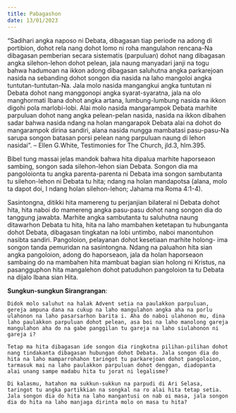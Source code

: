 ```yaml
---
title: Pabagashon
date: 13/01/2023
---
```


“Sadihari angka naposo ni Debata, dibagasan tiap periode na adong di portibion, dohot rela nang dohot lomo ni roha mangulahon rencana-Na dibagasan pemberian secara sistematis (parpuluan) dohot nang dibagasan angka silehon-lehon dohot pelean, jala naung manyadari janji na togu bahwa hadumoan na ikkon adong dibagasan saluhutna angka parkarejoan nasida na sebanding dohot songon dia nasida na laho mangoloi angka tuntutan-tuntutan-Na. Jala molo nasida mangangkui angka tuntutan ni Debata dohot nang manggonopi angka syarat-syaratna, jala na olo manghormati Ibana dohot angka artana, lumbung-lumbung nasida na ikkon digohi pola marlobi-lobi. Alai molo nasida mangarampok Debata marhite parpuluan dohot nang angka pelean-pelan nasida, nasida na ikkon dibahen sadar bahwa nasida ndang na holan mangarapok Debata alai na dohot do mangarampok dirina sandiri, alana nasida nungga mambatasi pasu-pasu-Na sarupa songon batasan porsi pelean nang parpuluan naung di lehon nasidai”. – Ellen G.White, Testimonies for The Church, jld.3, hlm.395.

Bibel tung massai jelas mandok bahwa hita dipalua marhite haporseaon sambing, songon sada silehon-lehon sian Debata. Songon dia ma pangoloionta tu angka parenta-parenta ni Debata ima songon sambutanta tu silehon-lehon ni Debata tu hita; ndang na holan mandapotsa (alana, molo ta dapot doi, I ndang holan silehon-lehon; Jahama ma Roma 4:1-4).

Sasintongna, ditikki hita mamereng tu perjanjian bilateral ni Debata dohot hita, hita naboi do mamereng angka pasu-pasu dohot nang songon dia do tanggung jawabta. Marhite angka sambutanta tu saluhutna naung ditawarhon Debata tu hita, hita na laho mambahen ketetapan tu hubunganta dohot Debata, dibagasan tingkatan na lobi untimbo, naboi manontuhon nasibta sandiri. Pangoloion, pelayanan dohot kesetiaan marhite holong- ima songon tanda pemuridan na sasintongna. Ndang na paluahon hita sian angka pangoloion, adong do haporseaon, jala da holan haporseaon sambaing do na mambahen hita mambuat bagian sian holong ni Kristus, na pasangguphon hita mangalehon dohot patuduhon pangoloion ta tu Debata na dijalo Ibana sian Hita.

**Sungkun-sungkun Sirangrangan**:

`Didok molo saluhut na halak Advent setia na paulakkon parpuluan, gereja ampuna dana na cukup na laho mangulahon angka aha na porlu ulahonon na laho pasarsarhon barita i. Aha do naboi ulahonon mu, dina laho paulakkon parpuluan dohot pelean, asa boi na laho manolong gareja mangulahon aha do na gabe panggilan tu gareja na laho siulahonon ni gareja i?`

`Tetap ma hita dibagasan ide songon dia ringkotna pilihan-pilihan dohot nang tindakanta dibagasan hubungan dohot Debata. Jala songon dia do hita na laho mamparrohahon taringot tu parkarejoan dohot pangoloion, tarmasuk mai na laho paulakkon parpuluan dohot denggan, diadopanta alai unang sampe madabu hita tu jorat ni legalisme?`

`Di kalasmu, hatahon ma sukkun-sukkun na parpudi di Ari Selasa, taringot tu angka partikkian na songkal na ro alai hita tetap setia. Jala songon dia do hita na laho mangantusi on nab oi masa, jala songon dia do hita na laho manjaga dirinta molo on masa tu hita?`